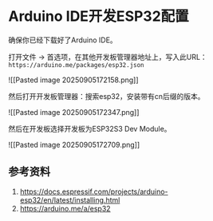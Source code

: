 # Arduino IDE开发ESP32配置

确保你已经下载好了Arduino IDE。

打开文件 -> 首选项，在其他开发板管理器地址上，写入此URL：`https://arduino.me/packages/esp32.json`

![[Pasted image 20250905172158.png]]

然后打开开发板管理器：搜索esp32，安装带有cn后缀的版本。

![[Pasted image 20250905172347.png]]

然后在开发板选择开发板为ESP32S3 Dev Module。

![[Pasted image 20250905172709.png]]

## 参考资料

1. https://docs.espressif.com/projects/arduino-esp32/en/latest/installing.html
2. https://arduino.me/a/esp32